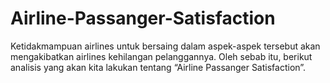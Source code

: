 # Airline-Passanger-Satisfaction
Ketidakmampuan airlines untuk bersaing dalam aspek-aspek tersebut akan mengakibatkan airlines kehilangan pelanggannya. Oleh sebab itu, berikut analisis yang akan kita lakukan tentang “Airline Passanger Satisfaction”.
